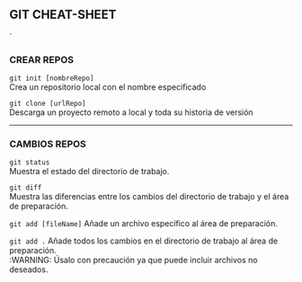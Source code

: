 ## GIT CHEAT-SHEET
´

### CREAR REPOS

`git init [nombreRepo]`  
Crea un repositorio local con el nombre especificado

`git clone [urlRepo]`  
Descarga un proyecto remoto a local y toda su historia de versión
 
---

### CAMBIOS REPOS

`git status`  
Muestra el estado del directorio de trabajo.

`git diff`  
Muestra las diferencias entre los cambios del directorio de trabajo y el área de preparación. 

`git add [fileName]`
Añade un archivo específico al área de preparación.

`git add .`
Añade todos los cambios en el directorio de trabajo al área de preparación.  
:WARNING: Úsalo con precaución ya que puede incluir archivos no deseados.
